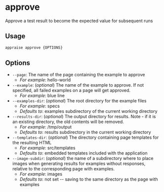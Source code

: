 # approve

Approve a test result to become the expected value for subsequent runs

## Usage

```bash
appraise approve {OPTIONS}
```

## Options

*  `--page`:  The name of the page containing the example to approve
    * _For example_: hello-world
*  `--example`:  (_optional_) The name of the example to approve. If not specified, all failed examples on a page will get approved.
    * _For example_: blue line
*  `--examples-dir`:  (_optional_) The root directory for the example files
    * _For example_: specs
    * _Defaults to_: examples subdirectory of the current working directory
*  `--results-dir`:  (_optional_) The output directory for results. Note - if it is an existing directory, the old contents will be removed.
    * _For example_: /tmp/output
    * _Defaults to_: results subdirectory in the current working directory
*  `--templates-dir`:  (_optional_) The directory containing page templates for the resulting HTML
    * _For example_: src/templates
    * _Defaults to_: embedded templates included with the application
*  `--image-subdir`:  (_optional_) the name of a subdirectory where to place images when generating results for  examples without responses, relative to the corresponding page with examples.
    * _For example_: images
    * _Defaults to_: not set -- saving to the same directory as the page with examples
